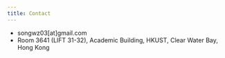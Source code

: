 ```yaml
---
title: Contact
---
```


+ songwz03[at]gmail.com
+ Room 3641 (LIFT 31-32), Academic Building, HKUST, Clear Water Bay, Hong Kong
